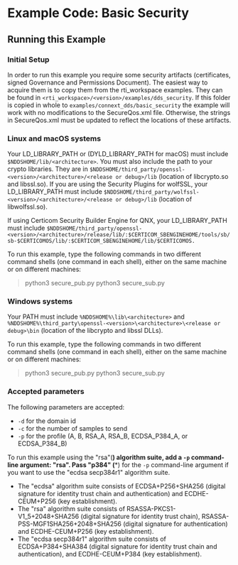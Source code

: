 # Example Code: Basic Security

## Running this Example

### Initial Setup

In order to run this example you require some security artifacts (certificates,
signed Governance and Permissions Document). The easiest way to acquire them is
to copy them from the rti_workspace examples. They can be found in
`<rti_workspace>/<version>/examples/dds_security`. If this folder is copied in
whole to `examples/connext_dds/basic_security` the example will work with no
modifications to the SecureQos.xml file. Otherwise, the strings in
SecureQos.xml must be updated to reflect the locations of these artifacts.

### Linux and macOS systems

Your LD_LIBRARY_PATH or (DYLD_LIBRARY_PATH for macOS) must include
`$NDDSHOME/lib/<architecture>`.
You must also include the path to your crypto libraries. They are in
`$NDDSHOME/third_party/openssl-<version>/<architecture>/<release or debug>/lib`
(location of libcrypto.so and libssl.so).
If you are using the Security Plugins for wolfSSL, your LD_LIBRARY_PATH must
include
`$NDDSHOME/third_party/wolfssl-<version>/<architecture>/<release or debug>/lib`
(location of libwolfssl.so).

If using Certicom Security Builder Engine for QNX, your LD_LIBRARY_PATH must
include
`$NDDSHOME/third_party/openssl-<version>/<architecture>/release/lib/:$CERTICOM_SBENGINEHOME/tools/sb/sb-$CERTICOMOS/lib/:$CERTICOM_SBENGINEHOME/lib/$CERTICOMOS.`

To run this example, type the following commands in two different command
shells (one command in each shell), either on the same machine or on different
machines:

  > python3 secure_pub.py
  > python3 secure_sub.py

### Windows systems

Your PATH must include
`%NDDSHOME%\lib\<architecture>` and
`%NDDSHOME%\third_party\openssl-<version>\<architecture>\<release or debug>\bin`
(location of the libcrypto and libssl DLLs).

To run this example, type the following commands in two different command
shells (one command in each shell), either on the same machine or on different
machines:

  > python3 secure_pub.py
  > python3 secure_sub.py

### Accepted parameters

The following parameters are accepted:

- `-d` for the domain id
- `-c` for the number of samples to send
- `-p` for the profile (A, B, RSA_A, RSA_B, ECDSA_P384_A, or ECDSA_P384_B)

To run this example
using the "rsa"(**) algorithm suite, add a `-p` command-line argument: "rsa".
Pass "p384" (***) for the `-p` command-line argument if you want to use the
"ecdsa secp384r1" algorithm suite.

-   The "ecdsa" algorithm suite consists of ECDSA+P256+SHA256 (digital signature
for identity trust chain and authentication) and ECDHE-CEUM+P256
(key establishment).
-   The "rsa" algorithm suite consists of RSASSA-PKCS1-V1_5+2048+SHA256 (digital
signature for identity trust chain), RSASSA-PSS-MGF1SHA256+2048+SHA256
(digital signature for authentication) and ECDHE-CEUM+P256 (key establishment).
-   The "ecdsa secp384r1" algorithm suite consists of ECDSA+P384+SHA384 (digital
signature for identity trust chain and authentication), and ECDHE-CEUM+P384
(key establishment).
